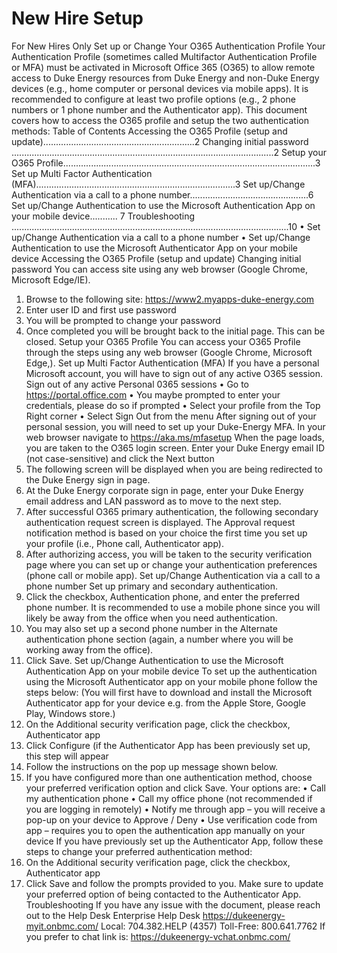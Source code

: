 # New Hire Setup



For New Hires Only Set up or Change Your O365 Authentication Profile Your Authentication Profile (sometimes called Multifactor Authentication Profile or MFA) must be activated in Microsoft Office 365 (O365) to allow remote access to Duke Energy resources from Duke Energy and non-Duke Energy devices (e.g., home computer or personal devices via mobile apps). It is recommended to configure at least two profile options (e.g., 2 phone numbers or 1 phone number and the Authenticator app). This document covers how to access the O365 profile and setup the two authentication methods: Table of Contents Accessing the O365 Profile (setup and update)............................................................2 Changing initial password ........................................................................................................2 Setup your O365 Profile....................................................................................................3 Set up Multi Factor Authentication (MFA)...............................................................................3 Set up/Change Authentication via a call to a phone number...............................................6 Set up/Change Authentication to use the Microsoft Authentication App on your mobile device........... 7 Troubleshooting ..............................................................................................................10 • Set up/Change Authentication via a call to a phone number • Set up/Change Authentication to use the Microsoft Authenticator App on your mobile device Accessing the O365 Profile (setup and update) Changing initial password You can access site using any web browser (Google Chrome, Microsoft Edge/IE).

1. Browse to the following site: https://www2.myapps-duke-energy.com
2. Enter user ID and first use password
3. You will be prompted to change your password
4. Once completed you will be brought back to the initial page. This can be closed. Setup your O365 Profile You can access your O365 Profile through the steps using any web browser (Google Chrome, Microsoft Edge,). Set up Multi Factor Authentication (MFA) If you have a personal Microsoft account, you will have to sign out of any active O365 session. Sign out of any active Personal 0365 sessions • Go to https://portal.office.com • You maybe prompted to enter your credentials, please do so if prompted • Select your profile from the Top Right corner • Select Sign Out from the menu After signing out of your personal session, you will need to set up your Duke-Energy MFA. In your web browser navigate to https://aka.ms/mfasetup When the page loads, you are taken to the O365 login screen. Enter your Duke Energy email ID (not case-sensitive) and click the Next button
5. The following screen will be displayed when you are being redirected to the Duke Energy sign in page.
6. At the Duke Energy corporate sign in page, enter your Duke Energy email address and LAN password as to move to the next step.
7. After successful O365 primary authentication, the following secondary authentication request screen is displayed. The Approval request notification method is based on your choice the first time you set up your profile (i.e., Phone call, Authenticator app).
8. After authorizing access, you will be taken to the security verification page where you can set up or change your authentication preferences (phone call or mobile app). Set up/Change Authentication via a call to a phone number Set up primary and secondary authentication.
9. Click the checkbox, Authentication phone, and enter the preferred phone number. It is recommended to use a mobile phone since you will likely be away from the office when you need authentication.
10. You may also set up a second phone number in the Alternate authentication phone section (again, a number where you will be working away from the office).
11. Click Save. Set up/Change Authentication to use the Microsoft Authentication App on your mobile device To set up the authentication using the Microsoft Authenticator app on your mobile phone follow the steps below: (You will first have to download and install the Microsoft Authenticator app for your device e.g. from the Apple Store, Google Play, Windows store.)
12. On the Additional security verification page, click the checkbox, Authenticator app
13. Click Configure (if the Authenticator App has been previously set up, this step will appear
14. Follow the instructions on the pop up message shown below.
15. If you have configured more than one authentication method, choose your preferred verification option and click Save. Your options are: • Call my authentication phone • Call my office phone (not recommended if you are logging in remotely) • Notify me through app – you will receive a pop-up on your device to Approve / Deny • Use verification code from app – requires you to open the authentication app manually on your device If you have previously set up the Authenticator App, follow these steps to change your preferred authentication method:
16. On the Additional security verification page, click the checkbox, Authenticator app
17. Click Save and follow the prompts provided to you. Make sure to update your preferred option of being contacted to the Authenticator App. Troubleshooting If you have any issue with the document, please reach out to the Help Desk Enterprise Help Desk https://dukeenergy-myit.onbmc.com/ Local: 704.382.HELP (4357) Toll-Free: 800.641.7762 If you prefer to chat link is: https://dukeenergy-vchat.onbmc.com/
